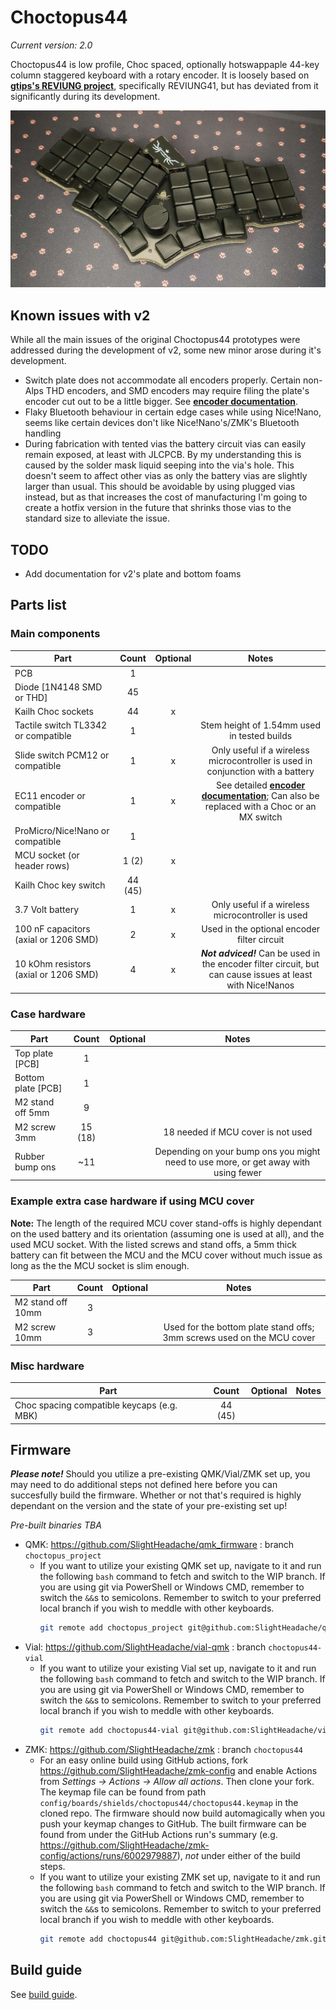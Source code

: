 # Choctopus44

*Current version: 2.0*

Choctopus44 is low profile, Choc spaced, optionally hotswappaple 44-key column staggered keyboard with a rotary encoder.
It is loosely based on **[gtips's REVIUNG project](https://github.com/gtips/reviung)**, specifically REVIUNG41, but has deviated from it significantly during its development.

![choctopus44](./images/choctopus44v2.jpg)


## Known issues with v2

While all the main issues of the original Choctopus44 prototypes were addressed during the development of v2, some new minor arose during it's development.

  * Switch plate does not accommodate all encoders properly. Certain non-Alps THD encoders, and SMD encoders may require filing the plate's encoder cut out to be a little bigger.
    See **[encoder documentation](documents/encoder.md)**.
  * Flaky Bluetooth behaviour in certain edge cases while using Nice!Nano, seems like certain devices don't like Nice!Nano's/ZMK's Bluetooth handling
  * During fabrication with tented vias the battery circuit vias can easily remain exposed, at least with JLCPCB. By my understanding this is caused by the solder mask liquid seeping
    into the via's hole. This doesn't seem to affect other vias as only the battery vias are slightly larger than usual. This should be avoidable by using plugged vias instead, but as
    that increases the cost of manufacturing I'm going to create a hotfix version in the future that shrinks those vias to the standard size to alleviate the issue.


## TODO

  * Add documentation for v2's plate and bottom foams


## Parts list

### Main components

| Part                                          | Count   | Optional | Notes |
| --------------------------------------------- |:-------:|:--------:|:-----:|
| PCB                                           | 1       |          |       |
| Diode [1N4148 SMD or THD]                     | 45      |          |       |
| Kailh Choc sockets                            | 44      | x        |       |
| Tactile switch TL3342 or compatible           | 1       |          | Stem height of 1.54mm used in tested builds |
| Slide switch PCM12 or compatible              | 1       | x        | Only useful if a wireless microcontroller is used in conjunction with a battery |
| EC11 encoder or compatible                    | 1       | x        | See detailed **[encoder documentation](documents/encoder.md)**; Can also be replaced with a Choc or an MX switch |
| ProMicro/Nice!Nano or compatible              | 1       |          |       |
| MCU socket (or header rows)                   | 1 (2)   | x        |       |
| Kailh Choc key switch                         | 44 (45) |          |       |
| 3.7 Volt battery                              | 1       | x        | Only useful if a wireless microcontroller is used |
| 100 nF capacitors (axial or 1206 SMD)         | 2       | x        | Used in the optional encoder filter circuit |
| 10 kOhm resistors (axial or 1206 SMD)         | 4       | x        | ***Not adviced!*** Can be used in the encoder filter circuit, but can cause issues at least with Nice!Nanos |


### Case hardware

| Part                                          | Count   | Optional | Notes |
| --------------------------------------------- |:-------:|:--------:|:-----:|
| Top plate [PCB]                               | 1       |          |       |
| Bottom plate [PCB]                            | 1       |          |       |
| M2 stand off 5mm                              | 9       |          |       |
| M2 screw 3mm                                  | 15 (18) |          | 18 needed if MCU cover is not used |
| Rubber bump ons                               | ~11     |          | Depending on your bump ons you might need to use more, or get away with using fewer |


### Example extra case hardware if using MCU cover

**Note:** The length of the required MCU cover stand-offs is highly dependant on the used battery and its orientation (assuming one is used at all), and the used MCU socket.
With the listed screws and stand offs, a 5mm thick battery can fit between the MCU and the MCU cover without much issue as long as the the MCU socket is slim enough.

| Part                                          | Count | Optional | Notes |
| --------------------------------------------- |:-----:|:--------:|:-----:|
| M2 stand off 10mm                             | 3     |          |       |
| M2 screw 10mm                                 | 3     |          | Used for the bottom plate stand offs; 3mm screws used on the MCU cover |


### Misc hardware

| Part                                          | Count   | Optional | Notes |
| --------------------------------------------- |:-------:|:--------:|:-----:|
| Choc spacing compatible keycaps (e.g. MBK)    | 44 (45) |          |       |


## Firmware

***Please note!*** Should you utilize a pre-existing QMK/Vial/ZMK set up, you may need to do additional steps not defined here before you can succesfully build the firmware.
Whether or not that's required is highly dependant on the version and the state of your pre-existing set up!

*Pre-built binaries TBA*

 * QMK: https://github.com/SlightHeadache/qmk_firmware : branch `choctopus_project`
   * If you want to utilize your existing QMK set up, navigate to it and run the following `bash` command to fetch and switch to the WIP branch.
     If you are using git via PowerShell or Windows CMD, remember to switch the `&&`s to semicolons. 
     Remember to switch to your preferred local branch if you wish to meddle with other keyboards.
     ```sh
     git remote add choctopus_project git@github.com:SlightHeadache/qmk_firmware.git && git fetch choctopus_project && git checkout --track -b choctopus_project choctopus_project/choctopus_project
     ```
 * Vial: https://github.com/SlightHeadache/vial-qmk : branch `choctopus44-vial`
   * If you want to utilize your existing Vial set up, navigate to it and run the following `bash` command to fetch and switch to the WIP branch.
     If you are using git via PowerShell or Windows CMD, remember to switch the `&&`s to semicolons. 
     Remember to switch to your preferred local branch if you wish to meddle with other keyboards.
     ```sh
     git remote add choctopus44-vial git@github.com:SlightHeadache/vial-qmk.git && git fetch choctopus44-vial && git checkout --track -b choctopus44-vial choctopus44-vial/choctopus44-vial
     ```
 * ZMK: https://github.com/SlightHeadache/zmk : branch `choctopus44`
   * For an easy online build using GitHub actions, fork https://github.com/SlightHeadache/zmk-config and enable Actions from *Settings -> Actions -> Allow all actions*. Then clone your fork.
     The keymap file can be found from path `config/boards/shields/choctopus44/choctopus44.keymap` in the cloned repo. The firmware should now build automagically when you push your keymap changes to GitHub.
     The built firmware can be found from under the GitHub Actions run's summary (e.g. https://github.com/SlightHeadache/zmk-config/actions/runs/6002979887), *not* under either of the build steps.
   * If you want to utilize your existing ZMK set up, navigate to it and run the following `bash` command to fetch and switch to the WIP branch.
     If you are using git via PowerShell or Windows CMD, remember to switch the `&&`s to semicolons. 
     Remember to switch to your preferred local branch if you wish to meddle with other keyboards.
     ```sh
     git remote add choctopus44 git@github.com:SlightHeadache/zmk.git && git fetch choctopus44 && git checkout --track -b choctopus44 choctopus44/choctopus44
     ```

## Build guide

See [build guide](documents/buildguide.md).
